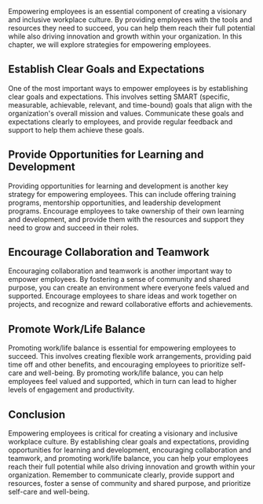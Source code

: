 
Empowering employees is an essential component of creating a visionary and inclusive workplace culture. By providing employees with the tools and resources they need to succeed, you can help them reach their full potential while also driving innovation and growth within your organization. In this chapter, we will explore strategies for empowering employees.

Establish Clear Goals and Expectations
--------------------------------------

One of the most important ways to empower employees is by establishing clear goals and expectations. This involves setting SMART (specific, measurable, achievable, relevant, and time-bound) goals that align with the organization's overall mission and values. Communicate these goals and expectations clearly to employees, and provide regular feedback and support to help them achieve these goals.

Provide Opportunities for Learning and Development
--------------------------------------------------

Providing opportunities for learning and development is another key strategy for empowering employees. This can include offering training programs, mentorship opportunities, and leadership development programs. Encourage employees to take ownership of their own learning and development, and provide them with the resources and support they need to grow and succeed in their roles.

Encourage Collaboration and Teamwork
------------------------------------

Encouraging collaboration and teamwork is another important way to empower employees. By fostering a sense of community and shared purpose, you can create an environment where everyone feels valued and supported. Encourage employees to share ideas and work together on projects, and recognize and reward collaborative efforts and achievements.

Promote Work/Life Balance
-------------------------

Promoting work/life balance is essential for empowering employees to succeed. This involves creating flexible work arrangements, providing paid time off and other benefits, and encouraging employees to prioritize self-care and well-being. By promoting work/life balance, you can help employees feel valued and supported, which in turn can lead to higher levels of engagement and productivity.

Conclusion
----------

Empowering employees is critical for creating a visionary and inclusive workplace culture. By establishing clear goals and expectations, providing opportunities for learning and development, encouraging collaboration and teamwork, and promoting work/life balance, you can help your employees reach their full potential while also driving innovation and growth within your organization. Remember to communicate clearly, provide support and resources, foster a sense of community and shared purpose, and prioritize self-care and well-being.
